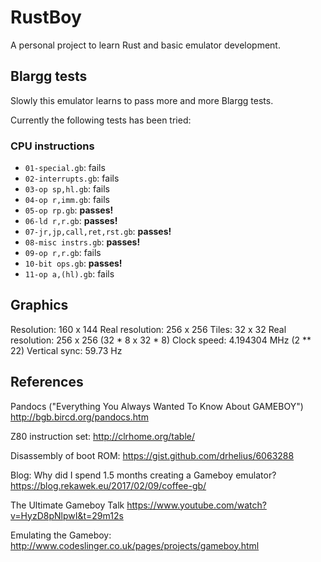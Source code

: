 RustBoy
=======

A personal project to learn Rust and basic emulator development.

Blargg tests
------------

Slowly this emulator learns to pass more and more Blargg tests.

Currently the following tests has been tried:

### CPU instructions

 * `01-special.gb`: fails
 * `02-interrupts.gb`: fails
 * `03-op sp,hl.gb`: fails
 * `04-op r,imm.gb`: fails
 * `05-op rp.gb`: **passes!**
 * `06-ld r,r.gb`: **passes!**
 * `07-jr,jp,call,ret,rst.gb`: **passes!**
 * `08-misc instrs.gb`: **passes!**
 * `09-op r,r.gb`: fails
 * `10-bit ops.gb`: **passes!**
 * `11-op a,(hl).gb`: fails

Graphics
--------

Resolution: 160 x 144
Real resolution: 256 x 256
Tiles: 32 x 32
Real resolution: 256 x 256 (32 * 8 x 32 * 8)
Clock speed: 4.194304 MHz (2 ** 22)
Vertical sync: 59.73 Hz

References
----------

Pandocs ("Everything You Always Wanted To Know About GAMEBOY")
http://bgb.bircd.org/pandocs.htm

Z80 instruction set:
http://clrhome.org/table/

Disassembly of boot ROM: https://gist.github.com/drhelius/6063288

Blog: Why did I spend 1.5 months creating a Gameboy emulator?
https://blog.rekawek.eu/2017/02/09/coffee-gb/

The Ultimate Gameboy Talk
https://www.youtube.com/watch?v=HyzD8pNlpwI&t=29m12s

Emulating the Gameboy:
http://www.codeslinger.co.uk/pages/projects/gameboy.html
